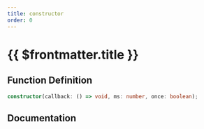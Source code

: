 ```yaml
---
title: constructor
order: 0
---
```


# {{ $frontmatter.title }}

## Function Definition

```ts
constructor(callback: () => void, ms: number, once: boolean);
```

## Documentation

<!--@include: ./parts/constructor.md-->
